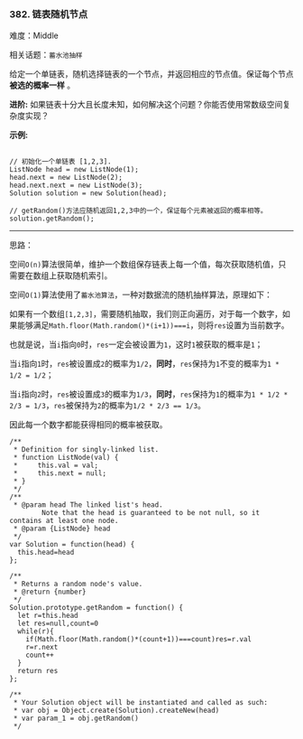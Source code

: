 ### 382. 链表随机节点

难度：Middle

相关话题：`蓄水池抽样`

给定一个单链表，随机选择链表的一个节点，并返回相应的节点值。保证每个节点**被选的概率一样** 。



**进阶:** 
如果链表十分大且长度未知，如何解决这个问题？你能否使用常数级空间复杂度实现？



**示例:** 





```

// 初始化一个单链表 [1,2,3].
ListNode head = new ListNode(1);
head.next = new ListNode(2);
head.next.next = new ListNode(3);
Solution solution = new Solution(head);

// getRandom()方法应随机返回1,2,3中的一个，保证每个元素被返回的概率相等。
solution.getRandom();

```



-----

思路：

空间`O(n)`算法很简单，维护一个数组保存链表上每一个值，每次获取随机值，只需要在数组上获取随机索引。

空间`O(1)`算法使用了`蓄水池算法`，一种对数据流的随机抽样算法，原理如下：

如果有一个数组`[1,2,3]`，需要随机抽取，我们则正向遍历，对于每一个数字，如果能够满足`Math.floor(Math.random()*(i+1))===i`，则将`res`设置为当前数字。

也就是说，当`i`指向`0`时，`res`一定会被设置为`1`，这时`1`被获取的概率是`1`；

当`i`指向`1`时，`res`被设置成`2`的概率为`1/2`，**同时**，`res`保持为`1`不变的概率为`1 * 1/2 = 1/2`；

当`i`指向`2`时，`res`被设置成`3`的概率为`1/3`，**同时**，`res`保持为`1`的概率为`1 * 1/2 * 2/3 = 1/3`，`res`被保持为`2`的概率为`1/2 * 2/3 == 1/3`。

因此每一个数字都能获得相同的概率被获取。


```
/**
 * Definition for singly-linked list.
 * function ListNode(val) {
 *     this.val = val;
 *     this.next = null;
 * }
 */
/**
 * @param head The linked list's head.
        Note that the head is guaranteed to be not null, so it contains at least one node.
 * @param {ListNode} head
 */
var Solution = function(head) {
  this.head=head
};

/**
 * Returns a random node's value.
 * @return {number}
 */
Solution.prototype.getRandom = function() {
  let r=this.head
  let res=null,count=0
  while(r){
    if(Math.floor(Math.random()*(count+1))===count)res=r.val
    r=r.next
    count++
  }
  return res
};

/** 
 * Your Solution object will be instantiated and called as such:
 * var obj = Object.create(Solution).createNew(head)
 * var param_1 = obj.getRandom()
 */



```

